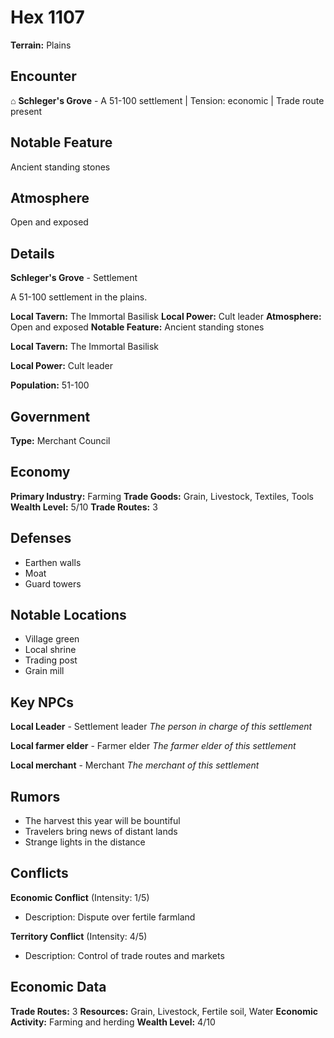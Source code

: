 # Hex 1107

**Terrain:** Plains

## Encounter
⌂ **Schleger's Grove** - A 51-100 settlement | Tension: economic | Trade route present

## Notable Feature
Ancient standing stones

## Atmosphere
Open and exposed

## Details
**Schleger's Grove** - Settlement

A 51-100 settlement in the plains.

**Local Tavern:** The Immortal Basilisk
**Local Power:** Cult leader
**Atmosphere:** Open and exposed
**Notable Feature:** Ancient standing stones

**Local Tavern:** The Immortal Basilisk

**Local Power:** Cult leader

**Population:** 51-100

## Government
**Type:** Merchant Council

## Economy
**Primary Industry:** Farming
**Trade Goods:** Grain, Livestock, Textiles, Tools
**Wealth Level:** 5/10
**Trade Routes:** 3

## Defenses
- Earthen walls
- Moat
- Guard towers

## Notable Locations
- Village green
- Local shrine
- Trading post
- Grain mill

## Key NPCs
**Local Leader** - Settlement leader
*The person in charge of this settlement*

**Local farmer elder** - Farmer elder
*The farmer elder of this settlement*

**Local merchant** - Merchant
*The merchant of this settlement*

## Rumors
- The harvest this year will be bountiful
- Travelers bring news of distant lands
- Strange lights in the distance

## Conflicts
**Economic Conflict** (Intensity: 1/5)
- Description: Dispute over fertile farmland

**Territory Conflict** (Intensity: 4/5)
- Description: Control of trade routes and markets

## Economic Data
**Trade Routes:** 3
**Resources:** Grain, Livestock, Fertile soil, Water
**Economic Activity:** Farming and herding
**Wealth Level:** 4/10

